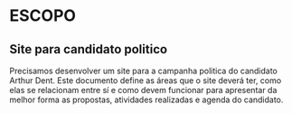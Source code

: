 # ESCOPO
## Site para candidato politico

Precisamos desenvolver um site para a campanha politica do candidato Arthur Dent. Este documento define as áreas que o site deverá ter, como elas se relacionam entre sí e como devem funcionar para apresentar da melhor forma as propostas, atividades realizadas e agenda do candidato.